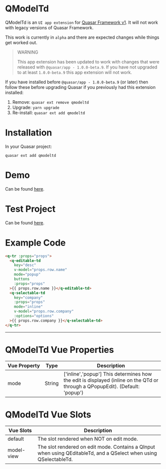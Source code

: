 QModelTd
===

QModelTd is an `UI app extension` for [Quasar Framework v1](https://v1.quasar-framework.org/). It will not work with legacy versions of Quasar Framework.

This work is currently in `alpha` and there are expected changes while things get worked out.

> WARNING
>
> This app extension has been updated to work with changes that were released with `@quasar/app - 1.0.0-beta.9`. If you have not upgraded to at least `1.0.0-beta.9` this app extension will not work.

If you have installed before `@quasar/app - 1.0.0-beta.9` (or later) then follow these before upgrading Quasar if you previously had this extension installed:

1) Remove: `quasar ext remove qmodeltd`
2) Upgrade: `yarn upgrade`
3) Re-install: `quasar ext add qmodeltd`

# Installation
In your Quasar project:
```
quasar ext add qmodeltd
```

# Demo
Can be found [here](https://qmodeltd.netlify.com/#/).

# Test Project
Can be found [here](https://github.com/lucasfernog/quasar-app-extension-qmodeltd/tree/master/demo).

# Example Code
```html
<q-tr :props="props">
  <q-editable-td
    key="desc"
    v-model="props.row.name"
    mode="popup"
    buttons
    :props="props"
  >{{ props.row.name }}</q-editable-td>
  <q-selectable-td
    key="company"
    :props="props"
    mode="inline"
    v-model="props.row.company"
    :options="options"
  >{{ props.row.company }}</q-selectable-td>
</q-tr>
```

---

# QModelTd Vue Properties
| Vue&nbsp;Property | Type | Description |
|---|---|---|
| mode | String | ['inline','popup'] This determines how the edit is displayed (inline on the QTd or through a QPopupEdit). (Default: 'popup') |

# QModelTd Vue Slots

| Vue&nbsp;Slots | Description |
|---|---|
| default | The slot rendered when NOT on edit mode.
| model-view | The slot rendered on edit mode. Contains a QInput when using QEditableTd, and a QSelect when using QSelectableTd.
